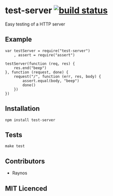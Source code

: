 # test-server [![build status][1]][2]

Easy testing of a HTTP server

## Example

    var testServer = require("test-server")
        , assert = require("assert")

    testServer(function (req, res) {
        res.end("beep")
    }, function (request, done) {
        request("/", function (err, res, body) {
            assert.equal(body, "beep")
            done()
        })
    })

## Installation

`npm install test-server`

## Tests

`make test`

## Contributors

 - Raynos

## MIT Licenced

  [1]: https://secure.travis-ci.org/Raynos/test-server.png
  [2]: http://travis-ci.org/Raynos/test-server